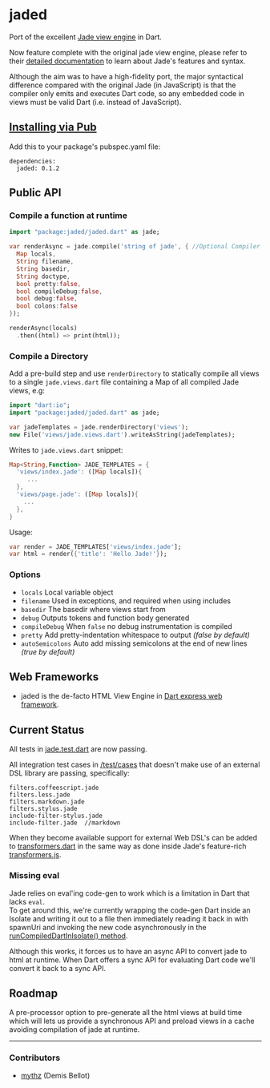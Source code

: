 jaded
=====

Port of the excellent [Jade view engine](https://github.com/visionmedia/jade/) in Dart.

Now feature complete with the original jade view engine, please refer to their 
[detailed documentation](https://github.com/visionmedia/jade#readme-contents) 
to learn about Jade's features and syntax. 

Although the aim was to have a high-fidelity port, the major syntactical difference compared with 
the original Jade (in JavaScript) is that the compiler only emits and executes Dart code, so any 
embedded code in views must be valid Dart (i.e. instead of JavaScript).

## [Installing via Pub](http://pub.dartlang.org/packages/jaded)	

Add this to your package's pubspec.yaml file:

	dependencies:
	  jaded: 0.1.2

## Public API

### Compile a function at runtime

```dart
import "package:jaded/jaded.dart" as jade;

var renderAsync = jade.compile('string of jade', { //Optional Compiler Defaults:    
  Map locals,
  String filename,
  String basedir,
  String doctype,
  bool pretty:false,
  bool compileDebug:false,
  bool debug:false,
  bool colons:false
});

renderAsync(locals)
  .then((html) => print(html));
```

### Compile a Directory 

Add a pre-build step and use `renderDirectory` to statically compile all views to a single 
`jade.views.dart` file containing a Map of all compiled Jade views, e.g:

```dart
import "dart:io";
import "package:jaded/jaded.dart" as jade;

var jadeTemplates = jade.renderDirectory('views');
new File('views/jade.views.dart').writeAsString(jadeTemplates);
```

Writes to `jade.views.dart` snippet:

```dart
Map<String,Function> JADE_TEMPLATES = {
  'views/index.jade': ([Map locals]){
     ...
  },
  'views/page.jade': ([Map locals]){
    ...
  },
}
```

Usage:

```dart
var render = JADE_TEMPLATES['views/index.jade'];
var html = render({'title': 'Hello Jade!'});
```

### Options

 - `locals`    Local variable object
 - `filename`  Used in exceptions, and required when using includes
 - `basedir`   The basedir where views start from
 - `debug`     Outputs tokens and function body generated
 - `compileDebug`  When `false` no debug instrumentation is compiled
 - `pretty`    Add pretty-indentation whitespace to output _(false by default)_
 - `autoSemicolons`  Auto add missing semicolons at the end of new lines _(true by default)_
 
## Web Frameworks

 - jaded is the de-facto HTML View Engine in [Dart express web framework](https://github.com/dartist/express). 

## Current Status

All tests in 
[jade.test.dart](https://github.com/dartist/jaded/blob/master/test/jade.test.dart) 
are now passing.

All integration test cases in 
[/test/cases](https://github.com/dartist/jaded/tree/master/test/cases) 
that doesn't make use of an external DSL library are passing, specifically:  

    filters.coffeescript.jade
    filters.less.jade
    filters.markdown.jade
    filters.stylus.jade
    include-filter-stylus.jade
    include-filter.jade  //markdown

When they become available support for external Web DSL's can be added to
[transformers.dart](https://github.com/dartist/jaded/blob/master/lib/transformers.dart)
in the same way as done inside Jade's feature-rich 
[transformers.js](https://github.com/ForbesLindesay/transformers/blob/master/lib/transformers.js).   

### Missing eval

Jade relies on eval'ing code-gen to work which is a limitation in Dart that lacks `eval`.     
To get around this, we're currently wrapping the code-gen Dart inside an Isolate and writing it 
out to a file then immediately reading it back in with spawnUri and invoking the 
new code asynchronously in the 
[runCompiledDartInIsolate() method](https://github.com/dartist/jaded/blob/master/lib/jaded.dart#L124-L171). 

Although this works, it forces us to have an async API to convert jade to html at runtime. 
When Dart offers a sync API for evaluating Dart code we'll convert it back to a sync API.

## Roadmap

A pre-processor option to pre-generate all the html views at build time which will lets us 
provide a synchronous API and preload views in a cache avoiding compilation of jade at runtime.

-------

### Contributors

  - [mythz](https://github.com/mythz) (Demis Bellot)
 
